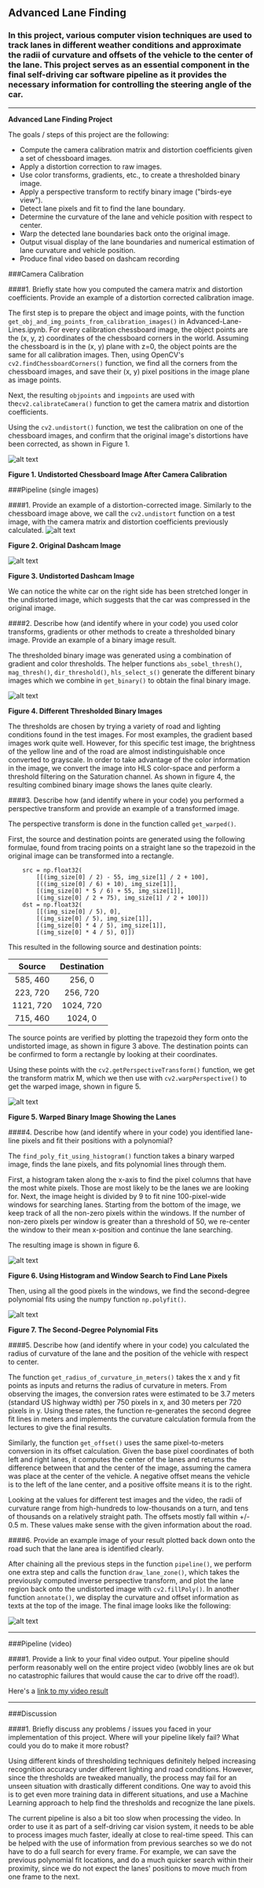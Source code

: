## Advanced Lane Finding
### In this project, various computer vision techniques are used to track lanes in different weather conditions and approximate the radii of curvature and offsets of the vehicle to the center of the lane. This project serves as an essential component in the final self-driving car software pipeline as it provides the necessary information for controlling the steering angle of the car.
---

**Advanced Lane Finding Project**

The goals / steps of this project are the following:

* Compute the camera calibration matrix and distortion coefficients given a set of chessboard images.
* Apply a distortion correction to raw images.
* Use color transforms, gradients, etc., to create a thresholded binary image.
* Apply a perspective transform to rectify binary image ("birds-eye view").
* Detect lane pixels and fit to find the lane boundary.
* Determine the curvature of the lane and vehicle position with respect to center.
* Warp the detected lane boundaries back onto the original image.
* Output visual display of the lane boundaries and numerical estimation of lane curvature and vehicle position.
* Produce final video based on dashcam recording

[//]: # "Image References"

[image0]: ./output_images/undistorted_cal.jpg "Undistorted Calibration"
[image1]: ./output_images/original.jpg "Original"
[image2]: ./output_images/undistorted.jpg "Undistorted"
[image3]: ./output_images/thresholds.png "Thresholded Images"
[image4]: ./output_images/binary_warped.jpg "Binary War"
[image5]: ./output_images/polyfit_img.jpg "Polynomial Fit In Progress"
[image6]: ./output_images/polyfit.jpg "Polynomial Fit Final"
[image7]: ./output_images/result.jpg "Final Image"
[video1]: ./processed_out.mp4 "Video" 

###Camera Calibration

####1. Briefly state how you computed the camera matrix and distortion coefficients. Provide an example of a distortion corrected calibration image.

The first step is to prepare the object and image points, with the function `get_obj_and_img_points_from_calibration_images()` in Advanced-Lane-Lines.ipynb. For every calibration chessboard image, the object points are the (x, y, z) coordinates of the chessboard corners in the world. Assuming the chessboard is in the (x, y) plane with z=0, the object points are the same for all calibration images. Then, using OpenCV's `cv2.findChessboardCorners()` function, we find all the corners from the chessboard images, and save their (x, y) pixel positions in the image plane as image points.

Next, the resulting `objpoints` and `imgpoints` are used with the`cv2.calibrateCamera()` function to get the camera matrix and distortion coefficients.

Using the `cv2.undistort()` function, we test the calibration on one of the chessboard images, and confirm that the original image's distortions have been corrected, as shown in Figure 1.

![alt text][image0]

**Figure 1. Undistorted Chessboard Image After Camera Calibration**



###Pipeline (single images)

####1. Provide an example of a distortion-corrected image.
Similarly to the chessboard image above, we call the `cv2.undistort` function on a test image, with the camera matrix and distortion coefficients previously calculated.
![alt text][image1]

**Figure 2. Original Dashcam Image**

![alt text][image2]

**Figure 3. Undistorted Dashcam Image**

We can notice the white car on the right side has been stretched longer in the undistorted image, which suggests that the car was compressed in the original image.



####2. Describe how (and identify where in your code) you used color transforms, gradients or other methods to create a thresholded binary image.  Provide an example of a binary image result.

The thresholded binary image was generated using a combination of gradient and color thresholds. The helper functions `abs_sobel_thresh()`, `mag_thresh()`, `dir_threshold()`, `hls_select_s()` generate the different binary images which we combine in `get_binary()` to obtain the final binary image.

![alt text][image3]

**Figure 4. Different Thresholded Binary Images**

The thresholds are chosen by trying a variety of road and lighting conditions found in the test images. For most examples, the gradient based images work quite well. However, for this specific test image, the brightness of the yellow line and of the road are almost indistinguishable once converted to grayscale. In order to take advantage of the color information in the image, we convert the image into HLS color-space and perform a threshold filtering on the Saturation channel. As shown in figure 4, the resulting combined binary image shows the lanes quite clearly.

####3. Describe how (and identify where in your code) you performed a perspective transform and provide an example of a transformed image.

The perspective transform is done in the function called `get_warped()`. 

First, the source and destination points are generated using the following formulae, found from tracing points on a straight lane so the trapezoid in the original image can be transformed into a rectangle.

```
    src = np.float32(
        [[(img_size[0] / 2) - 55, img_size[1] / 2 + 100],
        [((img_size[0] / 6) + 10), img_size[1]],
        [(img_size[0] * 5 / 6) + 55, img_size[1]],
        [(img_size[0] / 2 + 75), img_size[1] / 2 + 100]])
    dst = np.float32(
        [[(img_size[0] / 5), 0],
        [(img_size[0] / 5), img_size[1]],
        [(img_size[0] * 4 / 5), img_size[1]],
        [(img_size[0] * 4 / 5), 0]])
```
This resulted in the following source and destination points:

|  Source   | Destination |
| :-------: | :---------: |
| 585, 460  |   256, 0    |
| 223, 720  |  256, 720   |
| 1121, 720 |  1024, 720  |
| 715, 460  |   1024, 0   |

The source points are verified by plotting the trapezoid they form onto the undistorted image, as shown in figure 3 above. The destination points can be confirmed to form a rectangle by looking at their coordinates.

Using these points with the `cv2.getPerspectiveTransform()` function, we get the transform matrix M, which we then use with `cv2.warpPerspective()` to get the warped image, shown in figure 5.

![alt text][image4]

**Figure 5. Warped Binary Image Showing the Lanes**



####4. Describe how (and identify where in your code) you identified lane-line pixels and fit their positions with a polynomial?

The `find_poly_fit_using_histogram()` function takes a binary warped image, finds the lane pixels, and fits polynomial lines through them.

First, a histogram taken along the x-axis to find the pixel columns that have the most white pixels. Those are most likely to be the lanes we are looking for. Next, the image height is divided by 9 to fit nine 100-pixel-wide windows for searching lanes. Starting from the bottom of the image, we keep track of all the non-zero pixels within the windows. If the number of non-zero pixels per window is greater than a threshold of 50, we re-center the window to their mean x-position and continue the lane searching.

The resulting image is shown in figure 6.

![alt text][image5]

**Figure 6. Using Histogram and Window Search to Find Lane Pixels**

Then, using all the good pixels in the windows, we find the second-degree polynomial fits using the numpy function `np.polyfit()`.

![alt text][image6]

**Figure 7. The Second-Degree Polynomial Fits**

####5. Describe how (and identify where in your code) you calculated the radius of curvature of the lane and the position of the vehicle with respect to center.

The function `get_radius_of_curvature_in_meters()` takes the x and y fit points as inputs and returns the radius of curvature in meters. From observing the images, the conversion rates were estimated to be 3.7 meters (standard US highway width) per 750 pixels in x, and 30 meters per 720 pixels in y. Using these rates, the function re-generates the second degree fit lines in meters and implements the curvature calculation formula from the lectures to give the final results.

Similarly, the function `get_offset()` uses the same pixel-to-meters conversion in its offset calculation. Given the base pixel coordinates of both left and right lanes, it computes the center of the lanes and returns the difference between that and the center of the image, assuming the camera was place at the center of the vehicle. A negative offset means the vehicle is to the left of the lane center, and a positive offsite means it is to the right.

Looking at the values for different test images and the video, the radii of curvature range from high-hundreds to low-thousands on a turn, and tens of thousands on a relatively straight path. The offsets mostly fall within +/- 0.5 m. These values make sense with the given information about the road.

####6. Provide an example image of your result plotted back down onto the road such that the lane area is identified clearly.

After chaining all the previous steps in the function `pipeline()`, we perform one extra step and calls the function `draw_lane_zone()`, which takes the previously computed inverse perspective transform, and plot the lane region back onto the undistorted image with `cv2.fillPoly()`. In another function `annotate()`, we display the curvature and offset information as texts at the top of the image. The final image looks like the following:

![alt text][image7]

---

###Pipeline (video)

####1. Provide a link to your final video output.  Your pipeline should perform reasonably well on the entire project video (wobbly lines are ok but no catastrophic failures that would cause the car to drive off the road!).

Here's a [link to my video result](./processed_out.mp4)

---

###Discussion

####1. Briefly discuss any problems / issues you faced in your implementation of this project.  Where will your pipeline likely fail?  What could you do to make it more robust?

Using different kinds of thresholding techniques definitely helped increasing recognition accuracy under different lighting and road conditions. However, since the thresholds are tweaked manually, the process may fail for an unseen situation with drastically different conditions. One way to avoid this is to get even more training data in different situations, and use a Machine Learning approach to help find the thresholds and recognize the lane pixels.

The current pipeline is also a bit too slow when processing the video. In order to use it as part of a self-driving car vision system, it needs to be able to process images much faster, ideally at close to real-time speed. This can be helped with the use of information from previous searches so we do not have to do a full search for every frame. For example, we can save the previous polynomial fit locations, and do a much quicker search within their proximity, since we do not expect the lanes' positions to move much from one frame to the next.  

